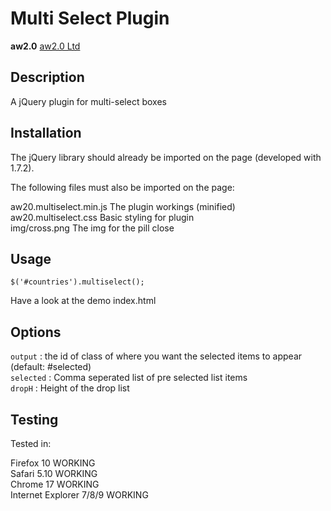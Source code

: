# Multi Select Plugin 
**aw2.0**
[aw2.0 Ltd](http://aw20.co.uk)


## Description
A jQuery plugin for multi-select boxes

## Installation
The jQuery library should already be imported on the page (developed with 1.7.2).

The following files must also be imported on the page:

aw20.multiselect.min.js 		The plugin workings (minified)  
aw20.multiselect.css 			Basic styling for plugin  
img/cross.png 					The img for the pill close


## Usage
`$('#countries').multiselect();`

Have a look at the demo index.html


## Options

`output`	: 	the id of class of where you want the selected items to appear (default: #selected)  
`selected` :	Comma seperated list of pre selected list items  
`dropH`	:	Height of the drop list 

## Testing

Tested in:

Firefox 10            	  WORKING  
Safari 5.10           	  WORKING  
Chrome 17		  WORKING  
Internet Explorer 7/8/9   WORKING
